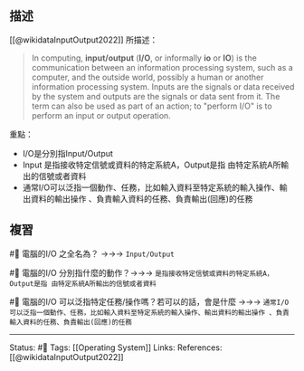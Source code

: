 
## 描述

[[@wikidataInputOutput2022]] 所描述：
> In computing, **input/output** (**I/O**, or informally **io** or **IO**) is the communication between an information processing system, such as a computer, and the outside world, possibly a human or another information processing system. Inputs are the signals or data received by the system and outputs are the signals or data sent from it. The term can also be used as part of an action; to "perform I/O" is to perform an input or output operation.


重點：
- I/O是分別指Input/Output
- Input 是指接收特定信號或資料的特定系統A，Output是指 由特定系統A所輸出的信號或者資料
- 通常I/O可以泛指一個動作、任務，比如輸入資料至特定系統的輸入操作、輸出資料的輸出操作 、負責輸入資料的任務、負責輸出(回應)的任務

## 複習
#🧠 電腦的I/O 之全名為？ ->->-> `Input/Output`
<!--SR:!2022-09-30,67,250-->

#🧠 電腦的I/O 分別指什麼的動作？->->-> `是指接收特定信號或資料的特定系統A，Output是指 由特定系統A所輸出的信號或者資料`
<!--SR:!2022-08-13,28,230-->

#🧠 電腦的I/O 可以泛指特定任務/操作嗎？若可以的話，會是什麼 ->->-> `通常I/O可以泛指一個動作、任務，比如輸入資料至特定系統的輸入操作、輸出資料的輸出操作 、負責輸入資料的任務、負責輸出(回應)的任務`
<!--SR:!2022-08-02,6,248-->


---
Status: #🌱 
Tags:
[[Operating System]]
Links:
References:
[[@wikidataInputOutput2022]]